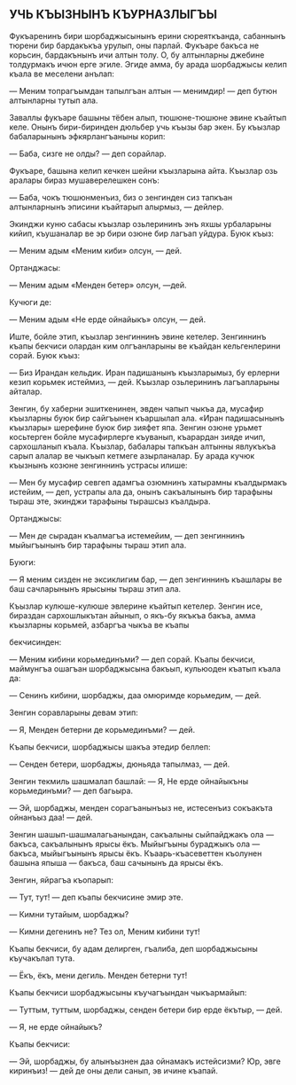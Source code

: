 ## УЧЬ КЪЫЗНЫНЪ КЪУРНАЗЛЫГЪЫ

Фукъаренинъ бири шорбаджысынынъ ерини сюреяткъанда, сабаннынъ тюрени бир бардакъкъа урулып, оны парлай.
Фукъаре бакъса не корьсин, бардакънынъ ичи алтын толу.
О, бу алтынларны джебине толдурмакъ ичюн ерге эгиле.
Эгиде амма, бу арада шорбаджысы келип къала ве меселени анълап:

— Меним топрагъымдан тапылгъан алтын — менимдир! — деп бутюн алтынларны тутып ала.

Заваллы фукъаре башыны тёбен алып, тюшюне-тюшюне эвине къайтып келе.
Онынъ бири-биринден дюльбер учь къызы бар экен.
Бу къызлар бабаларынынъ эфкярлангъаныны корип:

— Баба, сизге не олды? — деп сорайлар.

Фукъаре, башына келип кечкен шейни къызларына айта.
Къызлар озь аралары бираз мушаверелешкен сонъ:

— Баба, чокъ тюшюнменъиз, биз о зенгинден сиз тапкъан алтынларнынъ эписини къайтарып алырмыз, — дейлер.

Экинджи куню сабасы къызлар озьлерининъ энъ яхшы урбаларыны кийип, къушаналар ве эр бири озюне бир лагъап уйдура.
Буюк къыз:

— Меним адым «Меним киби» олсун, — дей.

Ортанджасы:

— Меним адым «Менден бетер» олсун, —дей.

Кучюги де:

— Меним адым «Не ерде ойнайыкъ» олсун, — дей.

Иште, бойле этип, къызлар зенгиннинъ эвине кетелер.
Зенгиннинъ къапы бекчиси олардан ким олгъанларыны ве къайдан кельгенлерини сорай.
Буюк къыз:

— Биз Ирандан кельдик.
Иран падишанынъ къызларымыз, бу ерлерни кезип корьмек истеймиз, — дей.
Къызлар озьлерининъ лагъапларыны айталар.

Зенгин, бу хаберни эшиткенинен, эвден чапып чыкъа да, мусафир къызларны буюк бир сайгъынен къаршылап ала.
«Иран падишасынынъ къызлары» шерефине буюк бир зияфет япа.
Зенгин озюне урьмет косьтерген бойле мусафирлерге къуванып, къарардан зияде ичип, сархошланып къала.
Къызлар, бабалары тапкъан алтынны явлукъкъа сарып алалар ве чыкъып кетмеге азырланалар.
Бу арада кучюк къызнынъ козюне зенгиннинъ устрасы илише:

— Мен бу мусафир севгеп адамгъа озюмнинъ хатырамны къалдырмакъ истейим, — деп, устрапы ала да, онынъ сакъалынынъ бир тарафыны тыраш эте, экинджи тарафыны тырашсыз къалдыра.

Ортанджысы:

— Мен де сырадан къалмагъа истемейим, — деп зенгиннинъ мыйыгъынынъ бир тарафыны тыраш этип ала.

Буюги:

— Я меним сизден не эксиклигим бар, — деп зенгиннинъ къашлары ве баш сачларынынъ ярысыны тыраш этип ала.

Къызлар кулюше-кулюше эвлерине къайтып кетелер.
Зенгин исе, бираздан сархошлыкътан айынып, о якъ-бу якъкъа бакъа, амма къызларны корьмей, азбаргъа чыкъа ве къапы

бекчисинден:

— Меним кибини корьмединъми? — деп сорай.
Къапы бекчиси, маймунгъа ошагъан шорбаджысына бакъып, кульюоден къатып къала да:

— Сенинъ кибини, шорбаджы, даа омюримде корьмедим, — дей.

Зенгин соравларыны девам этип:

— Я, Менден бетерни де корьмединъми? — дей.

Къапы бекчиси, шорбаджысы шакъа этедир беллеп:

— Сенден бетери, шорбаджы, дюньяда тапылмаз, — дей.

Зенгин текмиль шашмалап башлай: — Я, Не ерде ойнайыкъны корьмединъми? — деп багьыра.

— Эй, шорбаджы, менден сорагъанынъыз не, истесенъиз сокъакъта ойнанъыз даа! — дей.

Зенгин шашып-шашмалагьанындан, сакъалыны сыйпайджакъ ола — бакъса, сакъалынынъ ярысы ёкъ.
Мыйыгъыны бураджыкъ ола — бакъса, мыйыгъынынъ ярысы ёкъ.
Къаарь-къасеветтен къолунен башына япыша — бакъса, баш сачынынъ да ярысы ёкъ.

Зенгин, яйрагъа къопарып:

— Тут, тут! — деп къапы бекчисине эмир эте.

— Кимни тутайым, шорбаджы?

— Кимни дегенинъ не?
Тез ол, Меним кибини тут!

Къапы бекчиси, бу адам делирген, гъалиба, деп шорбаджысыны къучакълап тута.

— Ёкъ, ёкъ, мени дегиль.
Менден бетерни тут!

Къапы бекчиси шорбаджысыны къучагъындан чыкъармайып:

— Туттым, туттым, шорбаджы, сенден бетери бир ерде ёкътыр, — дей.

— Я, не ерде ойнайыкъ?

Къапы бекчиси:

— Эй, шорбаджы, бу алынъызнен даа ойнамакъ истейсизми?
Юр, эвге киринъиз! — дей де оны дели санып, эв ичине къапай.
